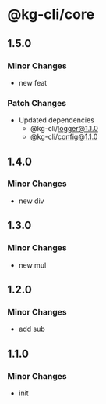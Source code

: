# @kg-cli/core

## 1.5.0

### Minor Changes

- new feat

### Patch Changes

- Updated dependencies
  - @kg-cli/logger@1.1.0
  - @kg-cli/config@1.1.0

## 1.4.0

### Minor Changes

- new div

## 1.3.0

### Minor Changes

- new mul

## 1.2.0

### Minor Changes

- add sub

## 1.1.0

### Minor Changes

- init
